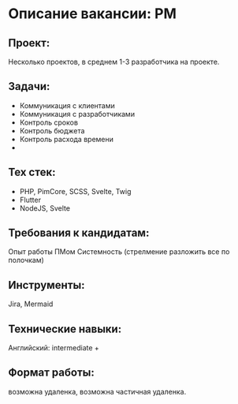 # Описание вакансии: PM
## Проект: 
Несколько проектов, в среднем 1-3 разработчика на проекте. 

## Задачи: 
- Коммуникация с клиентами
- Коммуникация с разработчиками
- Контроль сроков
- Контроль бюджета
- Контроль расхода времени
- 
## Тех стек: 
- PHP, PimCore, SCSS, Svelte, Twig
- Flutter
- NodeJS, Svelte

## Требования к кандидатам:
Опыт работы ПМом
Системность (стрелмение разложить все по полочкам)
## Инструменты: 
Jira, Mermaid
## Технические навыки: 
Английский: intermediate +

## Формат работы: 
возможна удаленка, возможна частичная удаленка.